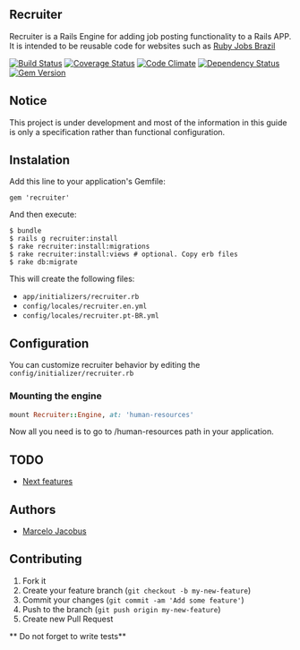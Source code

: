 Recruiter
----------

Recruiter is a Rails Engine for adding job posting functionality to a Rails APP. It is intended to be reusable code for
websites such as [Ruby Jobs Brazil](http://rubyjobsbrazil.com.br)

[![Build Status](https://travis-ci.org/mjacobus/recruiter.png?branch=master)](https://travis-ci.org/mjacobus/recruiter)
[![Coverage Status](https://coveralls.io/repos/mjacobus/recruiter/badge.png)](https://coveralls.io/r/mjacobus/recruiter)
[![Code Climate](https://codeclimate.com/github/mjacobus/recruiter.png)](https://codeclimate.com/github/mjacobus/recruiter)
[![Dependency Status](https://gemnasium.com/mjacobus/recruiter.png)](https://gemnasium.com/mjacobus/recruiter)
[![Gem Version](https://badge.fury.io/rb/recruiter.png)](http://badge.fury.io/rb/recruiter)

Notice
--------------
This project is under development and most of the information in this guide is only
a specification rather than functional configuration. 

## Instalation

Add this line to your application's Gemfile:

    gem 'recruiter'

And then execute:

    $ bundle
    $ rails g recruiter:install
    $ rake recruiter:install:migrations
    $ rake recruiter:install:views # optional. Copy erb files
    $ rake db:migrate

This will create the following files:

- ```app/initializers/recruiter.rb```
- ```config/locales/recruiter.en.yml```
- ```config/locales/recruiter.pt-BR.yml```

## Configuration

You can customize recruiter behavior by editing the ```config/initializer/recruiter.rb```

### Mounting the engine

```ruby
mount Recruiter::Engine, at: 'human-resources'
```

Now all you need is to go to /human-resources path in your application.

## TODO

- [Next features](https://github.com/mjacobus/recruiter/issues?labels=enhancement&page=1&state=open)

## Authors

- [Marcelo Jacobus](https://github.com/mjacobus)


## Contributing

1. Fork it
2. Create your feature branch (`git checkout -b my-new-feature`)
3. Commit your changes (`git commit -am 'Add some feature'`)
4. Push to the branch (`git push origin my-new-feature`)
5. Create new Pull Request

** Do not forget to write tests**
